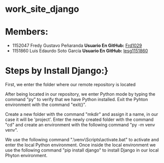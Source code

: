 # work_site_django

# Members:

- 1152047 Fredy Gustavo Peñaranda 
    **Usuario En GitHub:** [Frd1029](https://github.com/Frd1029)
- 1151860 Luis Edaurdo Soto García 
    **Usuario En GitHub:** [lesg1151860](https://github.com/lesg1151860)


# Steps by Install Django:}

First, we enter the folder where our remote repository is located

After being located in our repository, we enter Python mode by typing the command "py" to verify that we have Python installed. Exit the Pyhton environment with the command "exit()".

Create a new folder with the command "mkdir" and assign it a name, in our case it will be 'project'. Enter the newly created folder with the command "cd" and create an environment with the following command "py -m venv venv".

We use the following command ".\venv\Scripts\activate.bat" to activate and enter the local Python environment. Once inside the local environment we use the following command "pip install django" to install Django in our local Phyton environment.